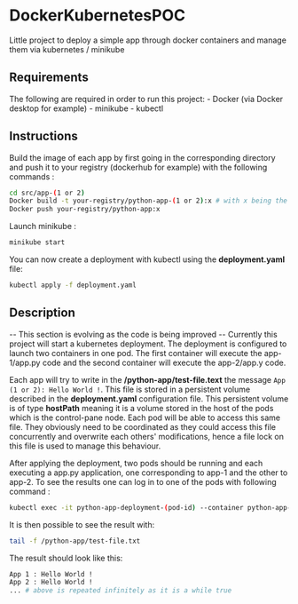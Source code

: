# DockerKubernetesPOC
Little project to deploy a simple app through docker containers and manage them via kubernetes / minikube

## Requirements
The following are required in order to run this project:
    - Docker (via Docker desktop for example)
    - minikube
    - kubectl

## Instructions
Build the image of each app by first going in the corresponding directory and push it to your registry (dockerhub for example) with the following commands :
```bash
cd src/app-(1 or 2)
Docker build -t your-registry/python-app-(1 or 2):x # with x being the version of the app (e.g. 1.0.0). Don't forget to update the deployment.yaml version of the image aswell.
Docker push your-registry/python-app:x
```


Launch minikube :
```bash
minikube start
```

You can now create a deployment with kubectl using the **deployment.yaml** file:
```bash
kubectl apply -f deployment.yaml
```

## Description
-- This section is evolving as the code is being improved --
Currently this project will start a kubernetes deployment. The deployment is configured to launch two containers in one pod. The first container will execute the app-1/app.py code and the second container will execute the app-2/app.y code.

Each app will try to write in the **/python-app/test-file.text** the message ```App (1 or 2): Hello World !```. This file is stored in a persistent volume described in the **deployment.yaml** configuration file. This persistent volume is of type **hostPath** meaning it is a volume stored in the host of the pods which is the control-pane node. Each pod will be able to access this same file. They obviously need to be coordinated as they could access this file concurrently and overwrite each others' modifications, hence a file lock on this file is used to manage this behaviour.

After applying the deployment, two pods should be running and each executing a app.py application, one corresponding to app-1 and the other to app-2. To see the results one can log in to one of the pods with following command :
```bash
kubectl exec -it python-app-deployment-(pod-id) --container python-app-(1 or 2) -- bash
```

It is then possible to see the result with:
```bash
tail -f /python-app/test-file.txt
```

The result should look like this:
```bash
App 1 : Hello World !
App 2 : Hello World !
... # above is repeated infinitely as it is a while true
```